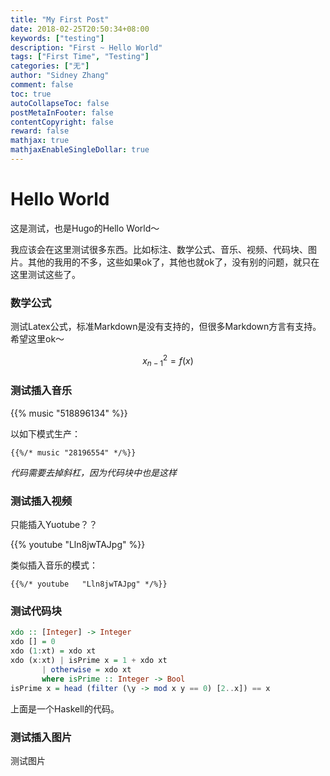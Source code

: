 ```yaml
---
title: "My First Post"
date: 2018-02-25T20:50:34+08:00
keywords: ["testing"]
description: "First ~ Hello World"
tags: ["First Time", "Testing"]
categories: ["无"]
author: "Sidney Zhang"
comment: false
toc: true
autoCollapseToc: false
postMetaInFooter: false
contentCopyright: false
reward: false
mathjax: true
mathjaxEnableSingleDollar: true
---
```


# Hello World

这是测试，也是Hugo的Hello World～

我应该会在这里测试很多东西。比如标注、数学公式、音乐、视频、代码块、图片。其他的我用的不多，这些如果ok了，其他也就ok了，没有别的问题，就只在这里测试这些了。

<!--more-->

### 数学公式

测试Latex公式，标准Markdown是没有支持的，但很多Markdown方言有支持。希望这里ok～

$$x_{n-1}^2 = f(x)$$

### 测试插入音乐

{{% music "518896134" %}}

以如下模式生产：
 
```
{{%/* music	"28196554" */%}}
``` 
*代码需要去掉斜杠，因为代码块中也是这样*

### 测试插入视频

只能插入Yuotube？？

{{% youtube "Lln8jwTAJpg" %}}

类似插入音乐的模式：

```
{{%/* youtube	"Lln8jwTAJpg" */%}}
``` 

### 测试代码块

```Haskell
xdo :: [Integer] -> Integer
xdo [] = 0
xdo (1:xt) = xdo xt
xdo (x:xt) | isPrime x = 1 + xdo xt
	   | otherwise = xdo xt
	   where isPrime :: Integer -> Bool
isPrime x = head (filter (\y -> mod x y == 0) [2..x]) == x
```

上面是一个Haskell的代码。

### 测试插入图片

测试图片

